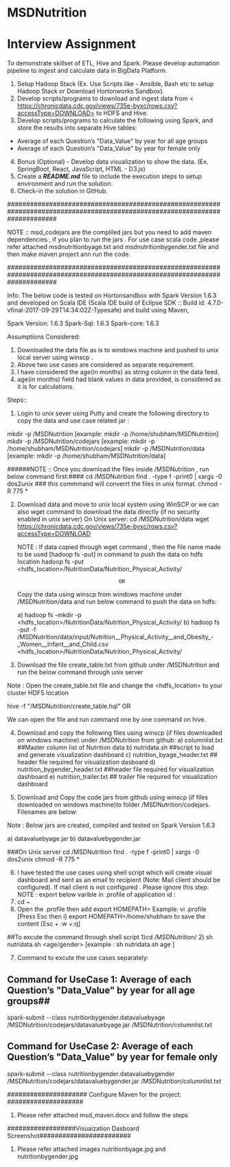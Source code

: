 # MSDNutrition

# Interview Assignment 

To demonstrate skillset of ETL, Hive and Spark. Please develop automation pipeline to ingest and calculate data in BigData Platform. 

1. Setup Hadoop Stack (Ex. Use Scripts like - Ansible, Bash etc to setup Hadoop Stack or Download Hortonworks Sandbox).
2. Develop scripts/programs to download and ingest data from < https://chronicdata.cdc.gov/views/735e-byxc/rows.csv?accessType=DOWNLOAD>
to HDFS and Hive. 
3. Develop scripts/programs to calculate the following using Spark, and store the results into separate Hive tables:
- Average of each Question’s "Data_Value" by year for all age groups
- Average of each Question’s "Data_Value" by year for female only
4. Bonus (Optional) - Develop data visualization to show the data. (Ex. SpringBoot, React, JavaScript, HTML - D3.js)
5. Create a ***README.md*** file to include the execution steps to setup environment and run the solution.
6. Check-in the solution in GitHub.

#############################################################################################################################

NOTE ::
msd_codejars are the compliled jars but you need to add maven dependencies , if you plan to run the jars . For use case scala code ,please refer attached msdnutritionbyage.txt and msdnutritionbygender.txt file and then make maven project ann run the code. 


#############################################################################################################################


Info:
The below code is tested on Hortonsandbox with Spark Version 1.6.3 and developed on Scala IDE (Scala IDE build of Eclipse SDK :: Build id: 4.7.0-vfinal-2017-09-29T14:34:02Z-Typesafe) and build using Maven,

Spark Version: 1.6.3
Spark-Sql: 1.6.3
Spark-core: 1.6.3

Assumptions Considered:

1) Downloaded the data file as is to windows machine and pushed to unix local server using winscp .
2) Above two use cases are considered as separate requirement.
3) I have considered the age(in months) as string column in the data feed.
4) age(in months) field had blank values in data provided, is considered as it is for calculations. 

Steps::

1) Login to unix sever using Putty and create the following directory to copy the data and use case related jar :

mkdir -p <home>/MSDNutrition [example: mkdir -p /home/shubham/MSDNutrition]
mkdir -p <home>/MSDNutrition/codejars [example: mkdir -p /home/shubham/MSDNutrition/codejars]
mkdir -p <home>/MSDNutrition/data [example: mkdir -p /home/shubham/MSDNutrition/data] 

######NOTE :: Once you download the files inside <home>/MSDNutrition , run below command first:####
cd  <home>/MSDNutrition
    find . -type f -print0 | xargs -0 dos2unix   ### this commmand will converrt the files in unix format.
    chmod -R 775 *

2) Download data and move to unix local system using WinSCP or we can also wget command to download the data directly (if no security enabled in unix server) 
On Unix server:
    cd <home>/MSDNutrition/data
    wget https://chronicdata.cdc.gov/views/735e-byxc/rows.csv?accessType=DOWNLOAD
 
    NOTE : If data copied through wget command , then the file name made to be used [hadoop fs -put] in command to push the data on hdfs location
    hadoop fs -put <filename> <hdfs_location>/NutritionData/Nutrition_Physical_Activity/
 
                                        OR
    Copy the data using winscp from windows machine under <home>/MSDNutrition/data and run below command to push the data on hdfs:

    a) hadoop fs -mkdir -p <hdfs_location>/NutritionData/Nutrition_Physical_Activity/
    b) hadoop fs -put -f <home>/MSDNutrition/data/input/Nutrition__Physical_Activity__and_Obesity_-_Women__Infant__and_Child.csv <hdfs_location>/NutritionData/Nutrition_Physical_Activity/ 

3) Download the file create_table.txt from github under <home>/MSDNutrition and run the below command through unix server

Note : Open the create_table.txt file and change the <hdfs_location> to your cluster HDFS location

hive -f "<home>/MSDNutrition/create_table.hql"
                OR

We can open the file and run command one by one command on hive.


4) Download and copy the following files using winscp (if files downloaded on windows machine) under <home>/MSDNutrition from github:
a) columnlist.txt ##Master column list of Nutrition data
b) nutridata.sh ##script to load and generate visualization dashboard
c) nutrition_byage_header.txt ## header file required for visualization dasboard
d) nutrition_bygender_header.txt ##header file required for visualization dashboard
e) nutrition_trailer.txt ## trailer file required for visualization dashboard

5) Download and Copy the code jars from github using winscp (if files downloaded on windows machine)to folder <home>/MSDNutrition/codejars. Filenames are below:

Note : Below jars are created, compiled and tested on Spark Version 1.6.3

a) datavaluebyage.jar
b) datavaluebygender.jar

###On Unix server
cd  <home>/MSDNutrition
    find . -type f -print0 | xargs -0 dos2unix
    chmod -R 775 *


6) I have tested the use cases using shell script which will create visual dashboard and sent as an email to recipient (Note: Mail client should be configured). If mail client is not configured . Please ignore this step:
NOTE : export below varible in .profile of application id :
1) cd ~ 
2) Open the .profile then add export HOMEPATH=<home> 
Example: vi .profile 
[Press Esc then i] 
export HOMEPATH=/home/shubham 
to save the content [Esc + :w +:q]	

##To excute the command through shell script
1)cd <home>/MSDNutrition/
2) sh nutridata.sh <age/gender> [example : sh nutridata.sh age ]

7) Command to excute the use cases separately:
## Command for UseCase 1: Average of each Question’s "Data_Value" by year for all age groups##
spark-submit --class nutritionbygender.datavaluebyage <home>/MSDNutrition/codejars/datavaluebyage.jar <home>/MSDNutrition/columnlist.txt

## Command for UseCase 2: Average of each Question’s "Data_Value" by year for female only ##
spark-submit --class nutritionbygender.datavaluebygender <home>/MSDNutrition/codejars/datavaluebygender.jar <home>/MSDNutrition/columnlist.txt

##################### Configure Maven for the project: ####################

1) Please refer attached msd_maven.docx and follow the steps 
  
##################Visuaization Dasboard Screenshot########################

1) Please refer attached images nutritionbyage.jpg and nutritionbygender.jpg

